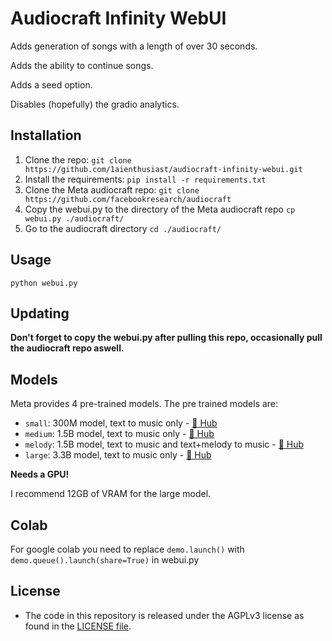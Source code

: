 # Audiocraft Infinity WebUI

Adds generation of songs with a length of over 30 seconds.

Adds the ability to continue songs.

Adds a seed option.

Disables (hopefully) the gradio analytics.

## Installation
1. Clone the repo:
`git clone https://github.com/1aienthusiast/audiocraft-infinity-webui.git`
2. Install the requirements:
`pip install -r requirements.txt`
3. Clone the Meta audiocraft repo:
`git clone https://github.com/facebookresearch/audiocraft`
4. Copy the webui.py to the directory of the Meta audiocraft repo
`cp webui.py ./audiocraft/`
5. Go to the audiocraft directory
`cd ./audiocraft/`
## Usage
```python webui.py```

## Updating
**Don't forget to copy the webui.py after pulling this repo, occasionally pull the audiocraft repo aswell.**

## Models

Meta provides 4 pre-trained models. The pre trained models are:
- `small`: 300M model, text to music only - [🤗 Hub](https://huggingface.co/facebook/musicgen-small)
- `medium`: 1.5B model, text to music only - [🤗 Hub](https://huggingface.co/facebook/musicgen-medium)
- `melody`: 1.5B model, text to music and text+melody to music - [🤗 Hub](https://huggingface.co/facebook/musicgen-melody)
- `large`: 3.3B model, text to music only - [🤗 Hub](https://huggingface.co/facebook/musicgen-large)

**Needs a GPU!**

I recommend 12GB of VRAM for the large model.

## Colab

For google colab you need to replace `demo.launch()` with `demo.queue().launch(share=True)` in webui.py

## License
* The code in this repository is released under the AGPLv3 license as found in the [LICENSE file](LICENSE).
